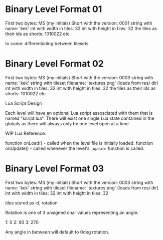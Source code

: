 # Binary Level Format 01

First two bytes: MS (my initials)
Short with the version: 0001
string with name: 'kek'
int with width in tiles: 32
int with height in tiles: 32
the tiles as their ids as shorts: 1010022 etc

to come: differentiating between tilesets

# Binary Level Format 02

First two bytes: MS (my initials)
Short with the version: 0003
string with name: 'kek'
string with tileset filename: 'textures.png' (loads from res/ dir)
int with width in tiles: 32
int with height in tiles: 32
the tiles as their ids as shorts: 1010022 etc

Lua Script Design

Each level will have an optional Lua script assosciated with them that is named "script.lua".
There will exist one single Lua state contained in the globals as there will always only be one level open
at a time.

WIP Lua Reference:

function onLoad() - called when the level file is initially loaded.
function onUpdate() - called whenever the level's `_update` function is called.

# Binary Level Format 03

First two bytes: MS (my initials)
Short with the version: 0003
string with name: 'kek'
string with tileset filename: 'textures.png' (loads from res/ dir)
int with width in tiles: 32
int with height in tiles: 32

tiles stored as
id, rotation

Rotation is one of 3 unsigned char values representing an angle.

1: 0
2: 90
3: 270

Any angle in between will default to 0deg rotation.
